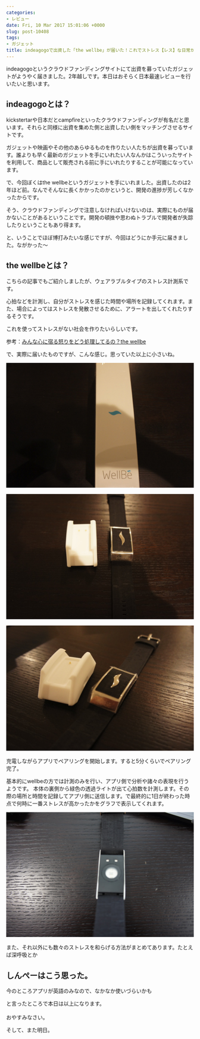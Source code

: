 ```yaml
---
categories:
- レビュー
date: Fri, 10 Mar 2017 15:01:06 +0000
slug: post-10408
tags:
- ガジェット
title: indeagogoで出資した「the wellbe」が届いた！これでストレス【レス】な日常が待ってるはず！
---
```


indeagogoというクラウドファンディングサイトにて出資を募っていたガジェットがようやく届きました。2年越しです。本日はおそらく日本最速レビューを行いたいと思います。<!--more--><h2>indeagogoとは？</h2>

kickstertarや日本だとcampfireといったクラウドファンディングが有名だと思います。それらと同様に出資を集めた側と出資したい側をマッチングさせるサイトです。

ガジェットや映画やその他のあらゆるものを作りたい人たちが出資を募っています。誰よりも早く最新のガジェットを手にいれたい人なんかはこういったサイトを利用して、商品として販売される前に手にいれたりすることが可能になっています。

で、今回ぼくはthe wellbeというガジェットを手にいれました。出資したのは2年ほど前。なんでそんなに長くかかったのかというと、開発の進捗が芳しくなかったからです。

そう、クラウドファンディングで注意しなければいけないのは、実際にものが届かないことがあるということです。開発の頓挫や思わぬトラブルで開発者が失踪したりということもあり得ます。

と、いうことでほぼ博打みたいな感じですが、今回はどうにか手元に届きました。ながかった〜


<h2>the wellbeとは？</h2>

こちらの記事でもご紹介しましたが、ウェアラブルタイプのストレス計測系です。

心拍などを計測し、自分がストレスを感じた時間や場所を記録してくれます。また、場合によってはストレスを発散させるために、アラートを出してくれたりするそうです。

これを使ってストレスがない社会を作りたいらしいです。

参考：<a href="https://www.warawareotoko.com/2017/02/14/post-10274/">みんな心に宿る怒りをどう処理してるの？the wellbe</a>


で、実際に届いたものですが、こんな感じ。思っていた以上に小さいね。

![](images/IDSC03508.jpg)

![](images/IDSC03509.jpg)

![](images/IDSC03511.jpg)

充電しながらアプリでペアリングを開始します。すると5分くらいでペアリング完了。

基本的にwellbeの方では計測のみを行い、アプリ側で分析や諸々の表現を行うようです。
本体の裏側から緑色の透過ライトが出て心拍数を計測します。その際の場所と時間を記録してアプリ側に送信します。で最終的に1日が終わった時点で何時に一番ストレスが高かったかをグラフで表示してくれます。

![](images/IDSC03513.jpg)

また、それ以外にも数々のストレスを和らげる方法がまとめてあります。たとえば深呼吸とか


<h2>しんぺーはこう思った。</h2>

今のところアプリが英語のみなので、なかなか使いづらいかも

と言ったところで本日は以上になります。<br><br>おやすみなさい。

そして、また明日。